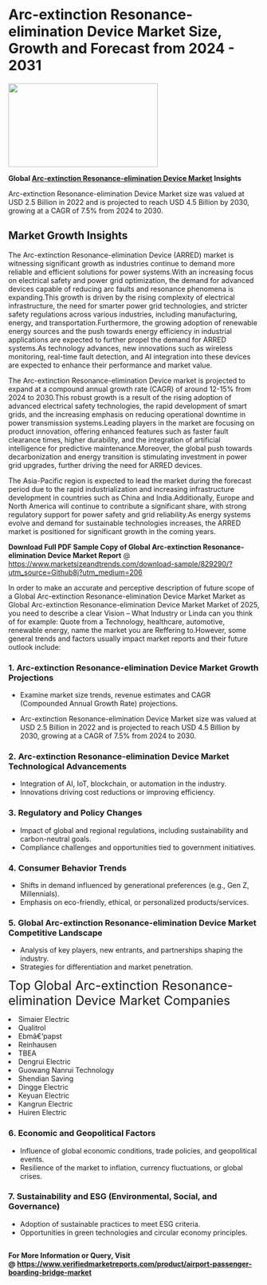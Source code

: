 <H1>Arc-extinction Resonance-elimination Device Market Size, Growth and Forecast from 2024 - 2031</H1><img class="aligncenter size-medium wp-image-584254" src="https://thirdeyenews.in/wp-content/uploads/2024/09/Global-Market-Research-300x168.jpeg" alt="" width="300" height="168" /><p><strong>Global&nbsp;<a href="https://www.marketsizeandtrends.com/download-sample/829290/?utm_source=Github8j?utm_medium=206">Arc-extinction Resonance-elimination Device Market</a> Insights</strong></p><p>Arc-extinction Resonance-elimination Device Market size was valued at USD 2.5 Billion in 2022 and is projected to reach USD 4.5 Billion by 2030, growing at a CAGR of 7.5% from 2024 to 2030.</p><p><h2>Market Growth Insights</h2> <p>The Arc-extinction Resonance-elimination Device (ARRED) market is witnessing significant growth as industries continue to demand more reliable and efficient solutions for power systems.With an increasing focus on electrical safety and power grid optimization, the demand for advanced devices capable of reducing arc faults and resonance phenomena is expanding.This growth is driven by the rising complexity of electrical infrastructure, the need for smarter power grid technologies, and stricter safety regulations across various industries, including manufacturing, energy, and transportation.Furthermore, the growing adoption of renewable energy sources and the push towards energy efficiency in industrial applications are expected to further propel the demand for ARRED systems.As technology advances, new innovations such as wireless monitoring, real-time fault detection, and AI integration into these devices are expected to enhance their performance and market value.</p> <p>The Arc-extinction Resonance-elimination Device market is projected to expand at a compound annual growth rate (CAGR) of around 12-15% from 2024 to 2030.This robust growth is a result of the rising adoption of advanced electrical safety technologies, the rapid development of smart grids, and the increasing emphasis on reducing operational downtime in power transmission systems.Leading players in the market are focusing on product innovation, offering enhanced features such as faster fault clearance times, higher durability, and the integration of artificial intelligence for predictive maintenance.Moreover, the global push towards decarbonization and energy transition is stimulating investment in power grid upgrades, further driving the need for ARRED devices.<p>The Asia-Pacific region is expected to lead the market during the forecast period due to the rapid industrialization and increasing infrastructure development in countries such as China and India.Additionally, Europe and North America will continue to contribute a significant share, with strong regulatory support for power safety and grid reliability.As energy systems evolve and demand for sustainable technologies increases, the ARRED market is positioned for significant growth in the coming years.</p> <p><span class=""><strong>Download Full PDF Sample Copy of Global Arc-extinction Resonance-elimination Device Market Report</strong> @ <a href="https://www.marketsizeandtrends.com/download-sample/829290/?utm_source=Github8j?utm_medium=206" target="_blank">https://www.marketsizeandtrends.com/download-sample/829290/?utm_source=Github8j?utm_medium=206</a></span></p><p>In order to make an accurate and perceptive description of future scope of a Global&nbsp;Arc-extinction Resonance-elimination Device Market Market as Global&nbsp;Arc-extinction Resonance-elimination Device Market Market of 2025, you need to describe a clear Vision &ndash; What Industry or Linda can you think of for example: Quote from a Technology, healthcare, automotive, renewable energy, name the market you are Reffering to.However, some general trends and factors usually impact market reports and their future outlook include:</p><h3>1.&nbsp;<strong>Arc-extinction Resonance-elimination Device Market Growth Projections</strong></h3><ul><li>Examine market size trends, revenue estimates and CAGR (Compounded Annual Growth Rate) projections.</li><li><p>Arc-extinction Resonance-elimination Device Market size was valued at USD 2.5 Billion in 2022 and is projected to reach USD 4.5 Billion by 2030, growing at a CAGR of 7.5% from 2024 to 2030.</p></li></ul><h3>2.&nbsp;<strong>Arc-extinction Resonance-elimination Device Market Technological Advancements</strong></h3><ul><li>Integration of AI, IoT, blockchain, or automation in the industry.</li><li>Innovations driving cost reductions or improving efficiency.</li></ul><h3>3.&nbsp;<strong>Regulatory and Policy Changes</strong></h3><ul><li>Impact of global and regional regulations, including sustainability and carbon-neutral goals.</li><li>Compliance challenges and opportunities tied to government initiatives.</li></ul><h3>4.&nbsp;<strong>Consumer Behavior Trends</strong></h3><ul><li>Shifts in demand influenced by generational preferences (e.g., Gen Z, Millennials).</li><li>Emphasis on eco-friendly, ethical, or personalized products/services.</li></ul><h3>5.&nbsp;<strong>Global Arc-extinction Resonance-elimination Device Market Competitive Landscape</strong></h3><ul><li>Analysis of key players, new entrants, and partnerships shaping the industry.</li><li>Strategies for differentiation and market penetration.</li></ul><p data-pm-slice="1 1 []"><span style="color: inherit; font-family: inherit; font-size: 25px;">Top Global Arc-extinction Resonance-elimination Device Market Companies</span></p><div class="" data-test-id=""><p><li>Simaier Electric</li><li> Qualitrol</li><li> Ebmâ€‘papst</li><li> Reinhausen</li><li> TBEA</li><li> Dengrui Electric</li><li> Guowang Nanrui Technology</li><li> Shendian Saving</li><li> Dingge Electric</li><li> Keyuan Electric</li><li> Kangrun Electric</li><li> Huiren Electric</li></p></div><h3>6.&nbsp;<strong>Economic and Geopolitical Factors</strong></h3><ul><li>Influence of global economic conditions, trade policies, and geopolitical events.</li><li>Resilience of the market to inflation, currency fluctuations, or global crises.</li></ul><h3>7.&nbsp;<strong>Sustainability and ESG (Environmental, Social, and Governance)</strong></h3><ul><li>Adoption of sustainable practices to meet ESG criteria.</li><li>Opportunities in green technologies and circular economy principles.</li></ul><h2><strong style="font-size: 14px;">For More Information or Query, Visit @&nbsp;</strong><a style="background-color: #ffffff; font-size: 14px;" href="https://www.marketsizeandtrends.com/report/arc-extinction-resonance-elimination-device-market/" target="_blank">https://www.verifiedmarketreports.com/product/airport-passenger-boarding-bridge-market</a></h2>